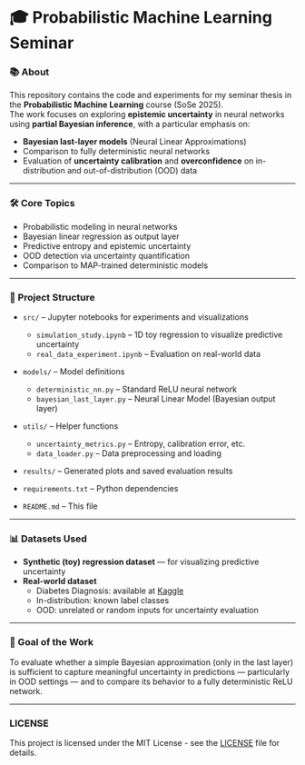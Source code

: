 # 🎓 Probabilistic Machine Learning Seminar  

### 📚 About  
This repository contains the code and experiments for my seminar thesis in the **Probabilistic Machine Learning** course (SoSe 2025).  
The work focuses on exploring **epistemic uncertainty** in neural networks using **partial Bayesian inference**, with a particular emphasis on:

- **Bayesian last-layer models** (Neural Linear Approximations)  
- Comparison to fully deterministic neural networks  
- Evaluation of **uncertainty calibration** and **overconfidence** on in-distribution and out-of-distribution (OOD) data

---

### 🛠️ Core Topics
- Probabilistic modeling in neural networks  
- Bayesian linear regression as output layer  
- Predictive entropy and epistemic uncertainty  
- OOD detection via uncertainty quantification  
- Comparison to MAP-trained deterministic models

---

### 📁 Project Structure

- `src/` – Jupyter notebooks for experiments and visualizations  
  - `simulation_study.ipynb` – 1D toy regression to visualize predictive uncertainty  
  - `real_data_experiment.ipynb` – Evaluation on real-world data 

- `models/` – Model definitions  
  - `deterministic_nn.py` – Standard ReLU neural network  
  - `bayesian_last_layer.py` – Neural Linear Model (Bayesian output layer)

- `utils/` – Helper functions  
  - `uncertainty_metrics.py` – Entropy, calibration error, etc.  
  - `data_loader.py` – Data preprocessing and loading

- `results/` – Generated plots and saved evaluation results

- `requirements.txt` – Python dependencies

- `README.md` – This file

---

### 📊 Datasets Used
- **Synthetic (toy) regression dataset** — for visualizing predictive uncertainty  
- **Real-world dataset**
  - Diabetes Diagnosis: available at [Kaggle](https://www.kaggle.com/datasets/marshalpatel3558/diabetes-prediction-dataset-legit-dataset)
  - In-distribution: known label classes  
  - OOD: unrelated or random inputs for uncertainty evaluation

---

### 📌 Goal of the Work
To evaluate whether a simple Bayesian approximation (only in the last layer) is sufficient to capture meaningful uncertainty in predictions — particularly in OOD settings — and to compare its behavior to a fully deterministic ReLU network.

---

### LICENSE
This project is licensed under the MIT License - see the [LICENSE](LICENSE) file for details.


